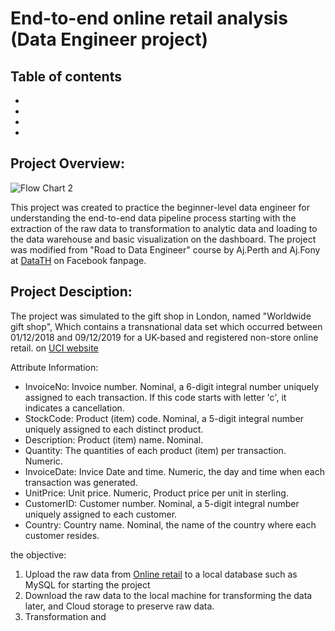 # End-to-end online retail analysis (Data Engineer project)
## Table of contents
-
-
-
-

## Project Overview:
![Flow Chart 2](https://user-images.githubusercontent.com/95965281/192148727-b1acfa5a-c988-46cd-b7b6-38e4fcd288b6.jpg)

This project was created to practice the beginner-level data engineer for understanding the end-to-end data pipeline process starting with the extraction of the raw data to transformation to analytic data and loading to the data warehouse and basic visualization on the dashboard. The project was modified from "Road to Data Engineer" course by Aj.Perth and Aj.Fony at [DataTH](https://www.facebook.com/datasciencechill) on Facebook fanpage.

## Project Desciption:
The project was simulated to the gift shop in London, named "Worldwide gift shop", Which contains a transnational data set which occurred between 01/12/2018 and 09/12/2019 for a UK-based and registered non-store online retail. on [UCI website](https://archive.ics.uci.edu/ml/datasets/Online+Retail)

Attribute Information:
- InvoiceNo: Invoice number. Nominal, a 6-digit integral number uniquely assigned to each transaction. If this code starts with letter 'c', it indicates a cancellation.
- StockCode: Product (item) code. Nominal, a 5-digit integral number uniquely assigned to each distinct product.
- Description: Product (item) name. Nominal.
- Quantity: The quantities of each product (item) per transaction. Numeric.
- InvoiceDate: Invice Date and time. Numeric, the day and time when each transaction was generated.
- UnitPrice: Unit price. Numeric, Product price per unit in sterling.
- CustomerID: Customer number. Nominal, a 5-digit integral number uniquely assigned to each customer.
- Country: Country name. Nominal, the name of the country where each customer resides.

the objective:
1. Upload the raw data from [Online retail](https://drive.google.com/file/d/1BYej-MzFBptFdbyCavLNCM5Kqy8B250k/view?usp=sharing) to a local database such as MySQL for starting the project
2. Download the raw data to the local machine for transforming the data later, and Cloud storage to preserve raw data.
3. Transformation and 
